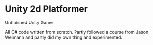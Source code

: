 # Unity 2d Platformer
 Unfinished Unity Game

All C# code written from scratch. Partly followed a course from Jason Weimann and partly did my own thing and experimented.